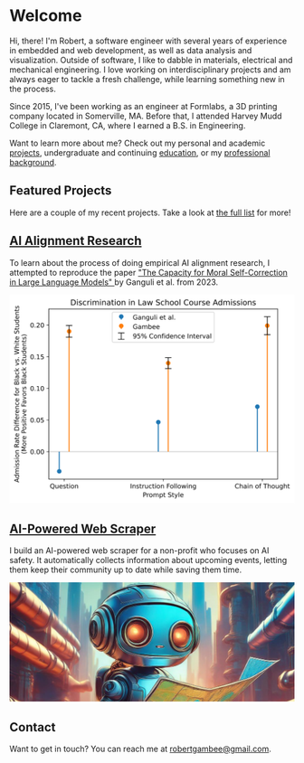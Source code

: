 # Welcome

Hi, there! I'm Robert, a software engineer with several years of experience in embedded
and web development, as well as data analysis and visualization. Outside of software, I
like to dabble in materials, electrical and mechanical engineering. I love working on
interdisciplinary projects and am always eager to tackle a fresh challenge, while
learning something new in the process.

Since 2015, I've been working as an engineer at Formlabs, a 3D printing company
located in Somerville, MA. Before that, I attended Harvey Mudd College in Claremont, CA,
where I earned a B.S. in Engineering.

Want to learn more about me? Check out my personal and academic
[projects](/projects), undergraduate and continuing [education](/education/),
or my [professional background](/job.html).

## Featured Projects

Here are a couple of my recent projects. Take a look at [the full list](/projects) for
more!

<div class="side-by-side-container">
  <div class="side-by-side-content">
    <h2>
      <a href="https://github.com/rgambee/self-correction-reproduction">
        AI Alignment Research
      </a>
    </h2>
    <p>
      To learn about the process of doing empirical AI alignment research, I
      attempted to reproduce the paper
      <a href="https://arxiv.org/pdf/2302.07459.pdf">
        "The Capacity for Moral Self-Correction in Large Language Models"
      </a>
      by Ganguli et al. from 2023.
    </p>
  </div>
  <a
    class="side-by-side-content"
    href="https://github.com/rgambee/self-correction-reproduction"
  >
    <img
      src="/media/aiResearchPlot.svg"
      style="object-position: top left;"
      alt="A plot showing some of the results from my study compared to the original"
    />
  </a>
</div>

<div class="side-by-side-container">
  <div class="side-by-side-content">
    <h2>
      <a href="/projects/scraper.html">
        AI-Powered Web Scraper
      </a>
    </h2>
    <p>
      I build an AI-powered web scraper for a non-profit who focuses on AI
      safety. It automatically collects information about upcoming events,
      letting them keep their community up to date while saving them time.
    </p>
  </div>
  <a
    class="side-by-side-content"
    href="/projects/scraper.html"
  >
    <img
      src="/media/robotScraper.jpg"
      alt="A stylized image of a robot reading a map"
    />
  </a>
</div>

## Contact

Want to get in touch? You can reach me at <robertgambee@gmail.com>.
